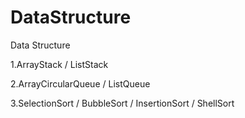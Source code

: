 # DataStructure
Data Structure

1.ArrayStack / ListStack

2.ArrayCircularQueue / ListQueue

3.SelectionSort / BubbleSort / InsertionSort / ShellSort
